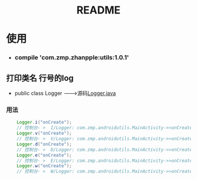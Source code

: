 <h1 style="text-align:center;">README</h1>

# 使用 
* <H3>compile 'com.zmp.zhanpple:utils:1.0.1'</H3>

## 打印类名 行号的log
* public class Logger --->源码[Logger.java](https://github.com/zhanpple/androidUtils/blob/master/utils/src/main/java/com/zmp/utils/Logger.java)
### 用法
```java
	Logger.i("onCreate"); 
	// 控制台- >  I/Logger: com.zmp.androidutils.MainActivity->>onCreate->>14:onCreate
	Logger.v("onCreate");
	// 控制台- >  V/Logger: com.zmp.androidutils.MainActivity->>onCreate->>15:onCreate
	Logger.d("onCreate"); 
	// 控制台- >  D/Logger: com.zmp.androidutils.MainActivity->>onCreate->>16:onCreate
	Logger.e("onCreate"); 
	// 控制台- >  E/Logger: com.zmp.androidutils.MainActivity->>onCreate->>17:onCreate 
	Logger.w("onCreate"); 
	// 控制台- >  W/Logger: com.zmp.androidutils.MainActivity->>onCreate->>18:onCreate
```
